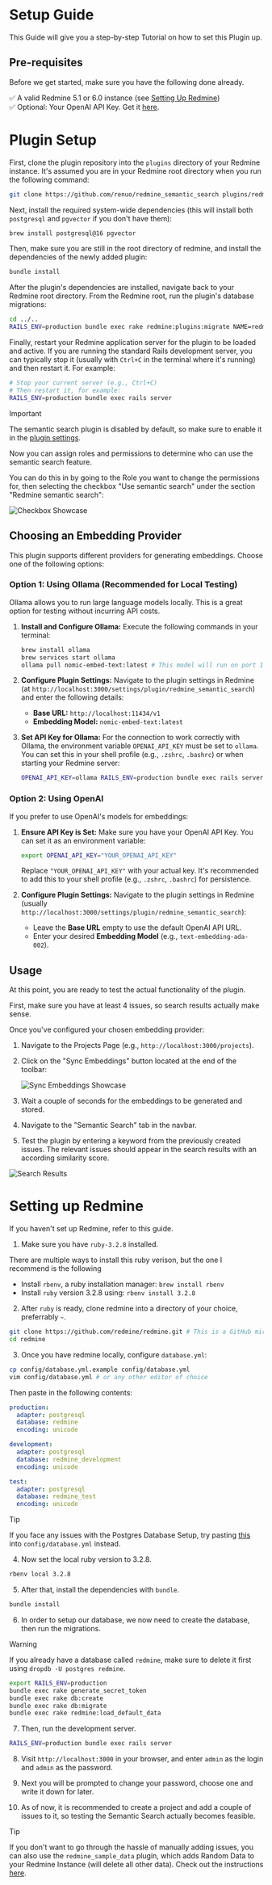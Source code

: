 # Setup Guide

This Guide will give you a step-by-step Tutorial on how to set this Plugin up.

## Pre-requisites

Before we get started, make sure you have the following done already.

✅ A valid Redmine 5.1 or 6.0 instance (see [Setting Up Redmine](#setting-up-redmine))
<br />
✅ Optional: Your OpenAI API Key. Get it [here](https://platform.openai.com/api-keys).

# Plugin Setup

First, clone the plugin repository into the `plugins` directory of your Redmine instance.
It's assumed you are in your Redmine root directory when you run the following command:

```bash
git clone https://github.com/renuo/redmine_semantic_search plugins/redmine_semantic_search
```

Next, install the required system-wide dependencies (this will install both `postgresql` and `pgvector` if you don't have them):

```bash
brew install postgresql@16 pgvector
```

Then, make sure you are still in the root directory of redmine, and install the dependencies of the newly added plugin:

```bash
bundle install
```

After the plugin's dependencies are installed, navigate back to your Redmine root directory. From the Redmine root, run the plugin's database migrations:

```bash
cd ../..
RAILS_ENV=production bundle exec rake redmine:plugins:migrate NAME=redmine_semantic_search
```

Finally, restart your Redmine application server for the plugin to be loaded and active.
If you are running the standard Rails development server, you can typically stop it (usually with `Ctrl+C` in the terminal where it's running) and then restart it. For example:

```bash
# Stop your current server (e.g., Ctrl+C)
# Then restart it, for example:
RAILS_ENV=production bundle exec rails server
```

> [!IMPORTANT]
> The semantic search plugin is disabled by default, so make sure to enable it in the [plugin settings](http://localhost:3000/settings/plugin/redmine_semantic_search).

Now you can assign roles and permissions to determine who can use the semantic search feature.

You can do this in by going to the Role you want to change the permissions for, then selecting the checkbox "Use semantic search" under the section "Redmine semantic search":

![Checkbox Showcase](repo/checkbox-showcase.gif)

## Choosing an Embedding Provider

This plugin supports different providers for generating embeddings. Choose one of the following options:

### Option 1: Using Ollama (Recommended for Local Testing)

Ollama allows you to run large language models locally. This is a great option for testing without incurring API costs.

1.  **Install and Configure Ollama:**
    Execute the following commands in your terminal:
    ```bash
    brew install ollama
    brew services start ollama
    ollama pull nomic-embed-text:latest # This model will run on port 11434 by default
    ```

2.  **Configure Plugin Settings:**
    Navigate to the plugin settings in Redmine (at `http://localhost:3000/settings/plugin/redmine_semantic_search`) and enter the following details:
    *   **Base URL:** `http://localhost:11434/v1`
    *   **Embedding Model:** `nomic-embed-text:latest`

3.  **Set API Key for Ollama:**
    For the connection to work correctly with Ollama, the environment variable `OPENAI_API_KEY` must be set to `ollama`. You can set this in your shell profile (e.g., `.zshrc`, `.bashrc`) or when starting your Redmine server:
    ```bash
    OPENAI_API_KEY=ollama RAILS_ENV=production bundle exec rails server
    ```

### Option 2: Using OpenAI

If you prefer to use OpenAI's models for embeddings:

1.  **Ensure API Key is Set:**
    Make sure you have your OpenAI API Key. You can set it as an environment variable:
    ```bash
    export OPENAI_API_KEY="YOUR_OPENAI_API_KEY"
    ```
    Replace `"YOUR_OPENAI_API_KEY"` with your actual key. It's recommended to add this to your shell profile (e.g., `.zshrc`, `.bashrc`) for persistence.

2.  **Configure Plugin Settings:**
    Navigate to the plugin settings in Redmine (usually `http://localhost:3000/settings/plugin/redmine_semantic_search`):
    *   Leave the **Base URL** empty to use the default OpenAI API URL.
    *   Enter your desired **Embedding Model** (e.g., `text-embedding-ada-002`).

## Usage

At this point, you are ready to test the actual functionality of the plugin.

First, make sure you have at least 4 issues, so search results actually make sense.

Once you've configured your chosen embedding provider:

1.  Navigate to the Projects Page (e.g., `http://localhost:3000/projects`).
2.  Click on the "Sync Embeddings" button located at the end of the toolbar:

    ![Sync Embeddings Showcase](repo/sync-showcase.gif)

3.  Wait a couple of seconds for the embeddings to be generated and stored.
4.  Navigate to the "Semantic Search" tab in the navbar.
5.  Test the plugin by entering a keyword from the previously created issues. The relevant issues should appear in the search results with an according similarity score.

![Search Results](repo/results.png)

# Setting up Redmine

If you haven't set up Redmine, refer to this guide.

1. Make sure you have `ruby-3.2.8` installed.

There are multiple ways to install this ruby verison, but the one I recommend is the following

- Install `rbenv`, a ruby installation manager: `brew install rbenv`
- Install `ruby` version 3.2.8 using: `rbenv install 3.2.8`

2. After `ruby` is ready, clone redmine into a directory of your choice, preferrably `~`.

```bash
git clone https://github.com/redmine/redmine.git # This is a GitHub mirror of Redmine, not the official one
cd redmine
```

3. Once you have redmine locally, configure `database.yml`:

```bash
cp config/database.yml.example config/database.yml
vim config/database.yml # or any other editor of choice
```

Then paste in the following contents:

```yaml
production:
  adapter: postgresql
  database: redmine
  encoding: unicode

development:
  adapter: postgresql
  database: redmine_development
  encoding: unicode

test:
  adapter: postgresql
  database: redmine_test
  encoding: unicode
```

> [!TIP]
> If you face any issues with the Postgres Database Setup, try pasting [this](repo/backup_database.yml) into `config/database.yml` instead.

4. Now set the local ruby version to 3.2.8.

```bash
rbenv local 3.2.8
```

5. After that, install the dependencies with `bundle`.

```bash
bundle install
```

6. In order to setup our database, we now need to create the database, then run the migrations.

> [!WARNING]
> If you already have a database called `redmine`, make sure to delete it first using `dropdb -U postgres redmine`.

```bash
export RAILS_ENV=production
bundle exec rake generate_secret_token
bundle exec rake db:create
bundle exec rake db:migrate
bundle exec rake redmine:load_default_data
```

7. Then, run the development server.

```bash
RAILS_ENV=production bundle exec rails server
```

8. Visit `http://localhost:3000` in your browser, and enter `admin` as the login and `admin` as the password.

9. Next you will be prompted to change your password, choose one and write it down for later.

10. As of now, it is recommended to create a project and add a couple of issues to it, so testing the Semantic Search actually becomes feasible.

> [!TIP]
> If you don't want to go through the hassle of manually adding issues, you can also use the `redmine_sample_data` plugin, which adds Random Data to your Redmine Instance (will delete all other data). Check out the instructions [here](https://github.com/alexandermeindl/redmine_sample_data).
